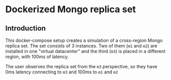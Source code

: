 # Dockerized Mongo replica set

## Introduction

This docker-compose setup creates a simulation of a cross-region Mongo replica
set. The set consists of 3 instances. Two of them (`m1` and `m2`) are installed
in one "virtual datacenter" and the third (`m3`) is placed in a different
region, with 100ms of latency.

The user observes the replica set from the `m3` perspective, so they have 0ms
latency connecting to `m3` and 100ms to `m1` and `m2`
